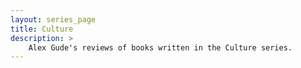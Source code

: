 ```yaml
---
layout: series_page
title: Culture
description: >
    Alex Gude's reviews of books written in the Culture series.
---
```

